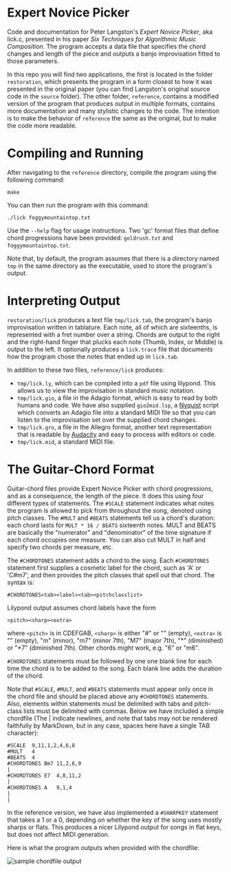 # Expert Novice Picker

Code and documentation for Peter Langston's *Expert Novice Picker*, aka lick.c, presented in his paper *Six Techniques for Algorithmic Music Composition*. The program accepts a data file that specifies the chord changes and length of the piece and outputs a banjo improvisation fitted to those parameters.

In this repo you will find two applications, the first is located in the folder `restoration`, which presents the program in a form closest to how it was presented in the original paper (you can find Langston's original source code in the `source` folder). The other folder, `reference`, contains a modified version of the program that produces output in multiple formats, contains more documentation and many stylistic changes to the code. The intention is to make the behavior of `reference` the same as the original, but to make the code more readable. 

# Compiling and Running

After navigating to the `reference` directory, compile the program using the following command:

	make

You can then run the program with this command:

    ./lick foggymountaintop.txt

Use the `--help` flag for usage instructions. Two 'gc' format files that define chord progressions have been provided: `goldrush.txt` and `foggymountaintop.txt`.

Note that, by default, the program assumes that there is a directory named `tmp` in the same directory as the executable, used to store the program's output.

# Interpreting Output

`restoration/lick` produces a text file `tmp/lick.tab`, the program's banjo improvisation written in tablature. Each note, all of which are sixteenths, is represented with a fret number over a string. Chords are output to the right and the right-hand finger that plucks each note (Thumb, Index, or Middle) is output to the left. It optionally produces a `lick.trace` file that documents how the program chose the notes that ended up in `lick.tab`.

In addition to these two files, `reference/lick` produces:

- `tmp/lick.ly`, which can be compiled into a `pdf` file using lilypond. This allows us to view the improvisation in standard music notation.
- `tmp/lick.gio`, a file in the Adagio format, which is easy to read by both humans and code. We have also supplied `gio2mid.lsp`, a [Nyquist](https://www.cs.cmu.edu/~music/nyquist/) script which converts an Adagio file into a standard MIDI file so that you can listen to the improvisation set over the supplied chord changes.
- `tmp/lick.gro`, a file in the Allegro format, another text representation that is readable by [Audacity](https://audacityteam.org) and easy to process with editors or code.
- `tmp/lick.mid`, a standard MIDI file.

# The Guitar-Chord Format

Guitar-chord files provide Expert Novice Picker with chord progressions, and as a consequence, the length of the piece. It does this using four different types of statements. The `#SCALE` statement indicates what notes the program is allowed to pick from throughout the song, denoted using pitch classes. The `#MULT` and `#BEATS` statements tell us a chord's duration: each chord lasts for `MULT * 16 / BEATS` sixteenth notes. MULT and BEATS are basically the "numerator" and "denominator" of the time signature if each chord occupies one measure. You can also cut MULT in half and specify two chords per measure, etc.

The `#CHORDTONES` statement adds a chord to the song. Each `#CHORDTONES` statement first supplies a cosmetic label for the chord, such as 'A' or 'C#m7', and then provides the pitch classes that spell out that chord. The syntax is:

    #CHORDTONES<tab><label><tab><pitchclasslist>

Lilypond output assumes chord labels have the form

    <pitch><sharp><extra>

where `<pitch>` is in CDEFGAB, `<sharp>` is either "#" or "" (empty), `<extra>` is "" (empty), "m" (minor), "m7" (minor 7th), "M7" (major 7th), "*" (diminished) or "*7" (diminished 7th). Other chords *might* work, e.g. "6" or "m6".
    
`#CHORDTONES` statements must be followed by one one blank line for each time the chord is to be added to the song. Each blank line adds the duration of the chord.

Note that `#SCALE`, `#MULT`, and `#BEATS` statements must appear only once in the chord file and should be placed above any `#CHORDTONES` statements. Also, elements within statements must be delimited with tabs and pitch-class lists must be delimited with commas. Below we have included a simple chordfile (The | indicate newlines, and note that tabs may not be rendered faithfully by MarkDown, but in any case, spaces here have a single TAB character):

	#SCALE	9,11,1,2,4,6,8
	#MULT	4
	#BEATS	4
	#CHORDTONES	Bm7	11,2,6,9
	|
	#CHORDTONES	E7	4,8,11,2
	|
	#CHORDTONES	A	9,1,4
	|
	|

In the reference version, we have also implemented a `#SHARPKEY` statement that takes a 1 or a 0, depending on whether the key of the song uses mostly sharps or flats. This produces a nicer Lilypond output for songs in flat keys, but does not affect MIDI generation.

Here is what the program outputs when provided with the chordfile:

![sample chordfile output](https://raw.githubusercontent.com/vineshsridhar/Expert-Novice-Picker/main/figures/ii%20V.png)






